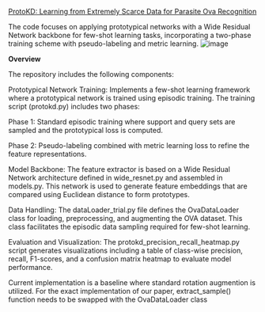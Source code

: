 [ProtoKD: Learning from Extremely Scarce Data for Parasite Ova Recognition](https://arxiv.org/abs/2309.10210v1)

The code focuses on applying prototypical networks with a Wide Residual Network backbone for few-shot learning tasks, incorporating a two-phase training scheme with pseudo-labeling and metric learning.
![image](https://github.com/user-attachments/assets/eebd36c4-d38d-44c0-9021-266fcd53eb40)

**Overview**

The repository includes the following components:

Prototypical Network Training:
Implements a few-shot learning framework where a prototypical network is trained using episodic training. The training script (protokd.py) includes two phases:

Phase 1: Standard episodic training where support and query sets are sampled and the prototypical loss is computed.

Phase 2: Pseudo-labeling combined with metric learning loss to refine the feature representations.

Model Backbone:
The feature extractor is based on a Wide Residual Network architecture defined in wide_resnet.py and assembled in models.py. This network is used to generate feature embeddings that are compared using Euclidean distance to form prototypes.

Data Handling:
The dataLoader_trial.py file defines the OvaDataLoader class for loading, preprocessing, and augmenting the OVA dataset. This class facilitates the episodic data sampling required for few-shot learning.

Evaluation and Visualization:
The protokd_precision_recall_heatmap.py script generates visualizations including a table of class-wise precision, recall, F1-scores, and a confusion matrix heatmap to evaluate model performance.

Current implementation is a baseline where standard rotation augmention is utilized. For the exact implementation of our paper, extract_sample() function needs to be swapped with the OvaDataLoader class
